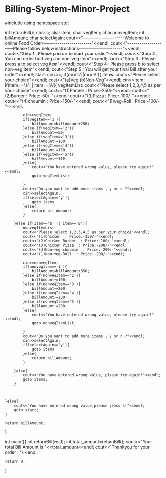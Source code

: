 # Billing-System-Minor-Project
#include<iostream>
using namespace std;

int returnBill(){
    char c;
    char item;
    char vegItem;
    char nonvegItem;
    int billAmount;
    char selectAgain;
    cout<<"---------------------Welcome to online Food Order-------------------------"<<endl;
    cout<<"---------------------Please follow below instructions----------------------"<<endl;
    cout<<"Step 1 : Please press s to start your order"<<endl;
    cout<<"Step 2 : You can order bothveg and non-veg item"<<endl;
    cout<<"Step 3 : Please press a to select veg item"<<endl;
    cout<<"Step 4 : Please press b to select non-veg item"<<endl;
    cout<<"Step 5 : You will get your final Bill after your order"<<endl;
    start:
    cin>>c;
    if(c=='s'||c=='S'){
        items:
        cout<<"Please select your choice"<<endl;
        cout<<"(a)Veg                (b)Non-Veg"<<endl;
        cin>>item;
        if(item=='a' || item=='A'){
            vegItemList:
            cout<<"Please select 1,2,3,4,5 as per your choice"<<endl;
            cout<<"(1)Paneer  : Price:-250/-"<<endl;
            cout<<"(2)Burger  : Price:-50/-"<<endl;
            cout<<"(3)Pizza  : Price:-100/-"<<endl;
            cout<<"(4)choumin  : Price:-150/-"<<endl;
            cout<<"(1)veg-Roll  : Price:-100/-"<<endl;
            
            cin>>vegItem;
            if(vegItem=='1'){
                billAmount=billAmount+250;
            }else if(vegItem=='2'){
                billAmount+=50;
            }else if(vegItem=='3'){
                billAmount+=100;
            }else if(vegItem=='4'){
                billAmount+=150;
            }else if(vegItem=='5'){
                billAmount+=100;
            }else{
                cout<<"You have entered wrong value, please try again!"<<endl;
                goto vegItemList;

            }
            cout<<"Do you want to add more items , y or n ?"<<endl;
            cin>>selectAgain;
            if(selectAgain=='y'){
                goto items;
            }else{
                return billAmount;
            }

        }else if(item=='b' || item=='B'){
            nonvegItemList:
            cout<<"Please select 1,2,3,4,5 as per your choice"<<endl;
            cout<<"(1)Chicken  : Price:-350/-"<<endl;
            cout<<"(2)Chicken Burger  : Price:-100/-"<<endl;
            cout<<"(3)Chicken Pizza  : Price:-200/-"<<endl;
            cout<<"(4)Non-veg choumin  : Price:-200/-"<<endl;
            cout<<"(1)Non-veg-Roll  : Price:-200/-"<<endl;
            
            cin>>nonvegItem;
            if(nonvegItem=='1'){
                billAmount=billAmount+350;
            }else if(nonvegItem=='2'){
                billAmount+=100;
            }else if(nonvegItem=='3'){
                billAmount+=200;
            }else if(nonvegItem=='4'){
                billAmount+=200;
            }else if(nonvegItem=='5'){
                billAmount+=200;
            }else{
                cout<<"You have entered wrong value, please try again!"<<endl;
                goto nonvegItemList;

            }
            cout<<"Do you want to add more items , y or n ?"<<endl;
            cin>>selectAgain;
            if(selectAgain=='y'){
                goto items;
            }else{
                return billAmount;
            }

        }else{
            cout<<"You have entered wrong value, please try again!"<<endl;
            goto items;
        }



    }else{
        cout<<"You have entered wrong value,please press s!"<<endl;
        goto start;
    }

    return billAmount;


}

int main(){
    int returnBill(void);
    int total_amount=returnBill();
    cout<<"Your total Bill Amount is "<<total_amount<<endl;
    cout<<"Thankyou for your order ! "<<endl;

    return 0;
}
